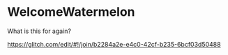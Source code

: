 # WelcomeWatermelon
What is this for again?


https://glitch.com/edit/#!/join/b2284a2e-e4c0-42cf-b235-6bcf03d50488
